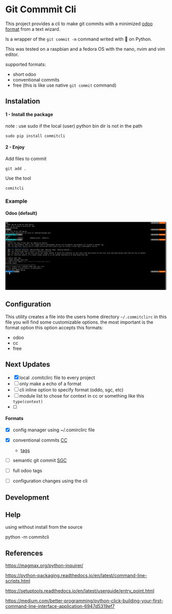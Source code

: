 # Git Commmit Cli

This project provides a cli to make git commits with a minimized [odoo format](https://www.odoo.com/documentation/14.0/reference/guidelines.html#git) from a text wizard.

Is a wrapper of the `git commit -m` command writed with 💟 on Python.

This was tested on a raspbian and a fedora OS with the nano, nvim and vim editor.

supported formats:

- short odoo
- conventional commits
- free (this is like use native `git commit` command)

## Instalation

#### 1 - Install the package

note : use sudo if the local (user) python bin dir is not in the path

```shell
sudo pip install commitcli
```

#### 2 - Enjoy

Add files to commit

```shell
git add .
```


Use the tool

```shell
comitcli
```

### Example

#### Odoo (default)

![ejemplo de imagen](./static/img/example.png)

## Configuration

This utility creates a file into the users home directory `~/.commitclirc` in this file you will find some customizable options. the most important is the format option this option accepts this formats:

- odoo
- cc
- free


## Next Updates

- [x] local .comitclirc file to every project
- [ ] only make a echo of a format
- [ ] cli inline option to specify format (oddo, sgc, etc)
- [ ] module list to chose for context in cc or something like this `type(context)`
- [ ] 

#### Formats

- [x] config manager using ~/.comirclirc file
- [x]  conventional commits [CC](https://www.conventionalcommits.org/en/v1.0.0/)
   - [tags](https://github.com/conventional-changelog/commitlint/tree/master/%40commitlint/config-conventional)  
- [ ]  semantic git commit [SGC](https://www.npmjs.com/package/semantic-git-commit-cli)
- [ ]  full odoo tags
- [ ]  configuration changes using the cli


## Development


## Help

using without install from the source 

python -m commitcli


## References

https://magmax.org/python-inquirer/

https://python-packaging.readthedocs.io/en/latest/command-line-scripts.html

https://setuptools.readthedocs.io/en/latest/userguide/entry_point.html

https://medium.com/better-programming/python-click-building-your-first-command-line-interface-application-6947d5319ef7